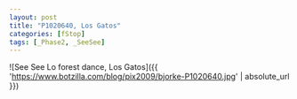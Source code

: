 ```yaml
---
layout: post
title: "P1020640, Los Gatos"
categories: [fStop]
tags: [_Phase2, _SeeSee]
---
```



![See See Lo forest dance, Los Gatos]({{ 'https://www.botzilla.com/blog/pix2009/bjorke-P1020640.jpg' | absolute_url }})


